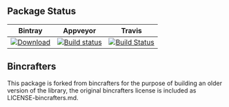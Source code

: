 ## Package Status

| Bintray | Appveyor | Travis | 
|---------|-----------|--------|
|[![Download](https://api.bintray.com/packages/bincrafters/public-conan/msgpack%3Abincrafters/images/download.svg)](https://bintray.com/bincrafters/public-conan/msgpack%3Abincrafters/_latestVersion)|[![Build status](https://ci.appveyor.com/api/projects/status/github/bincrafters/conan-msgpack?svg=true)](https://ci.appveyor.com/project/BinCrafters/conan-msgpack)|[![Build Status](https://travis-ci.org/bincrafters/conan-msgpack.svg?branch=stable%2F2.1.5)](https://travis-ci.org/bincrafters/conan-msgpack)|


## Bincrafters

This package is forked from bincrafters for the purpose of building an older version of the library, the original bincrafters license is included as LICENSE-bincrafters.md.
